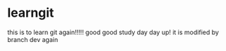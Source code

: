 # learngit
this is to learn git again!!!!!
good good study day day up!
it is modified by branch dev again
